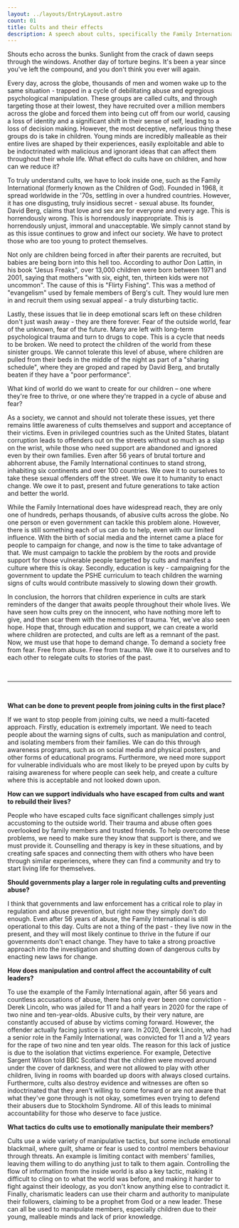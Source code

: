 ```yaml
---
layout: ../layouts/EntryLayout.astro
count: 01
title: Cults and their effects
description: A speech about cults, specifically the Family International.
---
```


<!-- TODO: also talk about the loss of identity in cults. kind of done?\ -->

Shouts echo across the bunks. Sunlight from the crack of dawn seeps through the windows. Another day of torture begins. It's been a year since you've left the compound, and you don't think you ever will again.

Every day, across the globe, thousands of men and women wake up to the same situation - trapped in a cycle of debilitating abuse and egregious psychological manipulation. These groups are called cults, and through targeting those at their lowest, they have recruited over a million members across the globe and forced them into being cut off from our world, causing a loss of identity and a significant shift in their sense of self, leading to a loss of decision making. However, the most deceptive, nefarious thing these groups do is take in children. Young minds are incredibly malleable as their entire lives are shaped by their experiences, easily exploitable and able to be indoctrinated with malicious and ignorant ideas that can affect them throughout their whole life. What effect do cults have on children, and how can we reduce it?

To truly understand cults, we have to look inside one, such as the Family International (formerly known as the Children of God). Founded in 1968, it spread worldwide in the '70s, settling in over a hundred countries. However, it has one disgusting, truly insidious secret - sexual abuse. Its founder, David Berg, claims that love and sex are for everyone and every age. This is horrendously wrong. This is horrendously inappropriate. This is horrendously unjust, immoral and unacceptable. We simply cannot stand by as this issue continues to grow and infect our society. We have to protect those who are too young to protect themselves.

Not only are children being forced in after their parents are recruited, but babies are being born into this hell too. According to author Don Lattin, in his book "Jesus Freaks", over 13,000 children were born between 1971 and 2001, saying that mothers "with six, eight, ten, thirteen kids were not uncommon". The cause of this is "Flirty Fishing". This was a method of "evangelism" used by female members of Berg's cult. They would lure men in and recruit them using sexual appeal - a truly disturbing tactic.

Lastly, these issues that lie in deep emotional scars left on these children don't just wash away - they are there forever. Fear of the outside world, fear of the unknown, fear of the future. Many are left with long-term psychological trauma and turn to drugs to cope. This is a cycle that needs to be broken. We need to protect the children of the world from these sinister groups. We cannot tolerate this level of abuse, where children are pulled from their beds in the middle of the night as part of a "sharing schedule", where they are groped and raped by David Berg, and brutally beaten if they have a "poor performance".

What kind of world do we want to create for our children – one where they're free to thrive, or one where they're trapped in a cycle of abuse and fear?

As a society, we cannot and should not tolerate these issues, yet there remains little awareness of cults themselves and support and acceptance of their victims. Even in privileged countries such as the United States, blatant corruption leads to offenders out on the streets without so much as a slap on the wrist, while those who need support are abandoned and ignored even by their own families. Even after 56 years of brutal torture and abhorrent abuse, the Family International continues to stand strong, inhabiting six continents and over 100 countries.
We owe it to ourselves to take these sexual offenders off the street. We owe it to humanity to enact change. We owe it to past, present and future generations to take action and better the world.

While the Family International does have widespread reach, they are only one of hundreds, perhaps thousands, of abusive cults across the globe. No one person or even government can tackle this problem alone. However, there is still something each of us can do to help, even with our limited influence. With the birth of social media and the internet came a place for people to campaign for change, and now is the time to take advantage of that. We must campaign to tackle the problem by the roots and provide support for those vulnerable people targetted by cults and manifest a culture where this is okay. Secondly, education is key - campaigning for the government to update the PSHE curriculum to teach children the warning signs of cults would contribute massively to slowing down their growth.

In conclusion, the horrors that children experience in cults are stark reminders of the danger that awaits people throughout their whole lives. We have seen how cults prey on the innocent, who have nothing more left to give, and then scar them with the memories of trauma. Yet, we've also seen hope. Hope that, through education and support, we can create a world where children are protected, and cults are left as a remnant of the past. Now, we must use that hope to demand change. To demand a society free from fear. Free from abuse. Free from trauma. We owe it to ourselves and to each other to relegate cults to stories of the past.

<br />
<hr style="width: 100%"/>
<br />

**What can be done to prevent people from joining cults in the first place?**

If we want to stop people from joining cults, we need a multi-faceted approach. Firstly, education is extremely important. We need to teach people about the warning signs of cults, such as manipulation and control, and isolating members from their families. We can do this through awareness programs, such as on social media and physical posters, and other forms of educational programs. Furthermore, we need more support for vulnerable individuals who are most likely to be preyed upon by cults by raising awareness for where people can seek help, and create a culture where this is acceptable and not looked down upon.

**How can we support individuals who have escaped from cults and want to rebuild their lives?**

People who have escaped cults face significant challenges simply just accustoming to the outside world. Their trauma and abuse often goes overlooked by family members and trusted friends. To help overcome these problems, we need to make sure they know that support is there, and we must provide it. Counselling and therapy is key in these situations, and by creating safe spaces and connecting them with others who have been through similar experiences, where they can find a community and try to start living life for themselves.

**Should governments play a larger role in regulating cults and preventing abuse?**

I think that governments and law enforcement has a critical role to play in regulation and abuse prevention, but right now they simply don't do enough. Even after 56 years of abuse, the Family International is still operational to this day. Cults are not a thing of the past - they live now in the present, and they will most likely continue to thrive in the future if our governments don't enact change. They have to take a strong proactive approach into the investigation and shutting down of dangerous cults by enacting new laws for change.

**How does manipulation and control affect the accountability of cult leaders?**

To use the example of the Family International again, after 56 years and countless accusations of abuse, there has only ever been one conviction - Derek Lincoln, who was jailed for 11 and a half years in 2020 for the rape of two nine and ten-year-olds. Abusive cults, by their very nature, are constantly accused of abuse by victims coming forward. However, the offender actually facing justice is very rare. In 2020, Derek Lincoln, who had a senior role in the Family International, was convicted for 11 and a 1/2 years for the rape of two nine and ten year olds. The reason for this lack of justice is due to the isolation that victims experience. For example, Detective Sargent Wilson told BBC Scotland that the children were moved around under the cover of darkness, and were not allowed to play with other children, living in rooms with boarded up doors with always closed curtains. Furthermore, cults also destroy evidence and witnesses are often so indoctrinated that they aren't willing to come forward or are not aware that what they've gone through is not okay, sometimes even trying to defend their abusers due to Stockholm Syndrome. All of this leads to minimal accountability for those who deserve to face justice.

**What tactics do cults use to emotionally manipulate their members?**

Cults use a wide variety of manipulative tactics, but some include emotional blackmail, where guilt, shame or fear is used to control members behaviour through threats. An example is limiting contact with members' families, leaving them willing to do anything just to talk to them again. Controlling the flow of information from the inside world is also a key tactic, making it difficult to cling on to what the world was before, and making it harder to fight against their ideology, as you don't know anything else to contradict it. Finally, charismatic leaders can use their charm and authority to manipulate their followers, claiming to be a prophet from God or a new leader. These can all be used to manipulate members, especially children due to their young, malleable minds and lack of prior knowledge.
